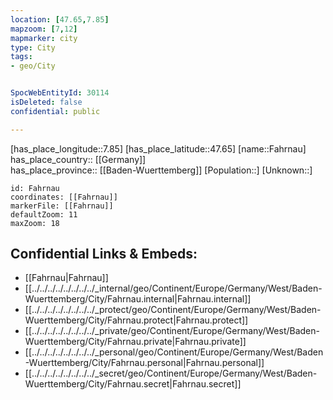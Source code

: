 ```yaml
---
location: [47.65,7.85] 
mapzoom: [7,12] 
mapmarker: city 
type: City
tags:
- geo/City


SpocWebEntityId: 30114
isDeleted: false
confidential: public

---
```

[has_place_longitude::7.85] 
[has_place_latitude::47.65] 
[name::Fahrnau] 
has_place_country:: [[Germany]]  
has_place_province:: [[Baden-Wuerttemberg]] 
[Population::] 
[Unknown::] 


```leaflet
id: Fahrnau
coordinates: [[Fahrnau]] 
markerFile: [[Fahrnau]] 
defaultZoom: 11 
maxZoom: 18
```


## Confidential Links & Embeds: 
- [[Fahrnau|Fahrnau]]  
- [[../../../../../../../../_internal/geo/Continent/Europe/Germany/West/Baden-Wuerttemberg/City/Fahrnau.internal|Fahrnau.internal]] 
- [[../../../../../../../../_protect/geo/Continent/Europe/Germany/West/Baden-Wuerttemberg/City/Fahrnau.protect|Fahrnau.protect]] 
- [[../../../../../../../../_private/geo/Continent/Europe/Germany/West/Baden-Wuerttemberg/City/Fahrnau.private|Fahrnau.private]] 
- [[../../../../../../../../_personal/geo/Continent/Europe/Germany/West/Baden-Wuerttemberg/City/Fahrnau.personal|Fahrnau.personal]] 
- [[../../../../../../../../_secret/geo/Continent/Europe/Germany/West/Baden-Wuerttemberg/City/Fahrnau.secret|Fahrnau.secret]] 
